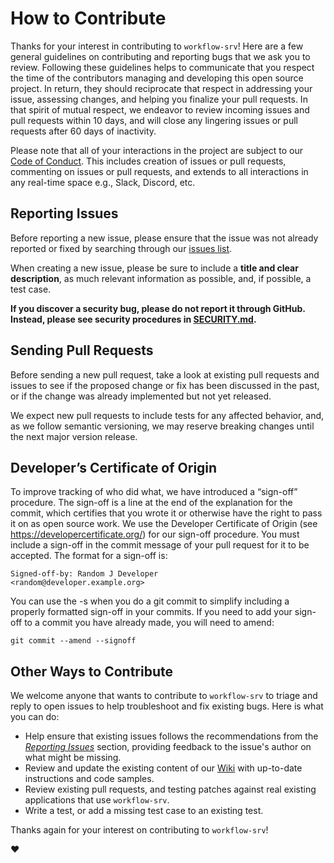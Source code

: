 # How to Contribute

Thanks for your interest in contributing to `workflow-srv`! Here are a few
general guidelines on contributing and reporting bugs that we ask you to review.
Following these guidelines helps to communicate that you respect the time of the
contributors managing and developing this open source project. In return, they
should reciprocate that respect in addressing your issue, assessing changes, and
helping you finalize your pull requests. In that spirit of mutual respect, we
endeavor to review incoming issues and pull requests within 10 days, and will
close any lingering issues or pull requests after 60 days of inactivity.

Please note that all of your interactions in the project are subject to our
[Code of Conduct](/CODE_OF_CONDUCT.md). This includes creation of issues or pull
requests, commenting on issues or pull requests, and extends to all interactions
in any real-time space e.g., Slack, Discord, etc.

## Reporting Issues

Before reporting a new issue, please ensure that the issue was not already
reported or fixed by searching through our [issues
list](https://github.com/agntcy/workflow-srv/issues).

When creating a new issue, please be sure to include a **title and clear
description**, as much relevant information as possible, and, if possible, a
test case.

**If you discover a security bug, please do not report it through GitHub.
Instead, please see security procedures in [SECURITY.md](/SECURITY.md).**

## Sending Pull Requests

Before sending a new pull request, take a look at existing pull requests and
issues to see if the proposed change or fix has been discussed in the past, or
if the change was already implemented but not yet released.

We expect new pull requests to include tests for any affected behavior, and, as
we follow semantic versioning, we may reserve breaking changes until the next
major version release.

## Developer’s Certificate of Origin

To improve tracking of who did what, we have introduced a “sign-off” procedure.
The sign-off is a line at the end of the explanation for the commit, which
certifies that you wrote it or otherwise have the right to pass it on as open
source work. We use the Developer Certificate of Origin (see
https://developercertificate.org/) for our sign-off procedure. You must include
a sign-off in the commit message of your pull request for it to be accepted. The
format for a sign-off is:

```
Signed-off-by: Random J Developer
<random@developer.example.org>
```

You can use the -s when you do a git commit to simplify including a properly
formatted sign-off in your commits. If you need to add your sign-off to a commit
you have already made, you will need to amend:
```
git commit --amend --signoff
```

## Other Ways to Contribute

We welcome anyone that wants to contribute to `workflow-srv` to triage and
reply to open issues to help troubleshoot and fix existing bugs. Here is what
you can do:

- Help ensure that existing issues follows the recommendations from the
  _[Reporting Issues](#reporting-issues)_ section, providing feedback to the
  issue's author on what might be missing.
- Review and update the existing content of our
  [Wiki](https://github.com/agntcy/workflow-srv/wiki) with up-to-date
  instructions and code samples.
- Review existing pull requests, and testing patches against real existing
  applications that use `workflow-srv`.
- Write a test, or add a missing test case to an existing test.

Thanks again for your interest on contributing to `workflow-srv`!

:heart:
